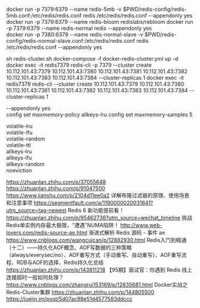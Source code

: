docker run -p 7379:6379 --name redis-5mb -v $PWD/redis-config/redis-5mb.conf:/etc/redis/redis.conf redis /etc/redis/redis.conf --appendonly yes  
docker run -p 7379:6379 --name redis-bloom redislabs/rebloom
docker run -p 7379:6379 --name redis-normal redis --appendonly yes  
docker run -p 7380:6379 --name redis-normal-slave -v $PWD/redis-config/redis-normal-slave.conf:/etc/redis/redis.conf redis /etc/redis/redis.conf --appendonly yes


sh redis-cluster.sh 
docker-compose -f docker-redis-cluster.yml up -d
docker exec -it redis7379 redis-cli -p 7379 --cluster create 10.112.101.43:7379 10.112.101.43:7380 10.112.101.43:7381 10.112.101.43:7382 10.112.101.43:7383 10.112.101.43:7384 --cluster-replicas 1
docker exec -it redis7379 redis-cli --cluster create 10.112.101.43:7379 10.112.101.43:7380 10.112.101.43:7381 10.112.101.43:7382 10.112.101.43:7383 10.112.101.43:7384 --cluster-replicas 1

--appendonly yes  
config set maxmemory-policy allkeys-lru
config set maxmemory-samples 5

volatile-lru  
volatile-lfu  
volatile-random  
volatile-ttl  
allkeys-lru  
allkeys-lfu  
allkeys-random  
noeviction


https://zhuanlan.zhihu.com/p/37055648
https://zhuanlan.zhihu.com/p/91047500
https://www.jianshu.com/p/2104d11ee0a2 详解布隆过滤器的原理、使用场景和注意事项
https://segmentfault.com/a/1190000020031841?utm_source=tag-newest Redis 6 新功能提前看！
https://zhuanlan.zhihu.com/p/95462736?utm_source=wechat_timeline 挑战Redis单实例内存最大极限，“遭遇”NUMA陷阱！ 
http://www.web-lovers.com/redis-source-ae.html 渐进式解析 Redis 源码 - 事件 ae
https://www.cnblogs.com/wangcuican/p/12882930.html Redis入门到精通（十二）——持久化AOF概念、AOF写数据的三种策略（always/everysec/no）、AOF重写方式（手动重写、自动重写）、AOF重写流程、RDB与AOF的选择、Redis持久化总结
https://zhuanlan.zhihu.com/p/143811218 【95期】面试官：你遇到 Redis 线上连接超时一般如何处理？
https://www.cnblogs.com/zhangrui153169/p/12835681.html Docker实战之Redis-Cluster集群
https://zhuanlan.zhihu.com/p/144805500 
https://juejin.im/post/5d07ac98e51d4577583ddccc
